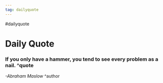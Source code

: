 ```yaml
---
tag: dailyquote
---
```


#dailyquote

# Daily Quote

### If you only have a hammer, you tend to see every problem as a nail. ^quote
*-Abraham Maslow* ^author
